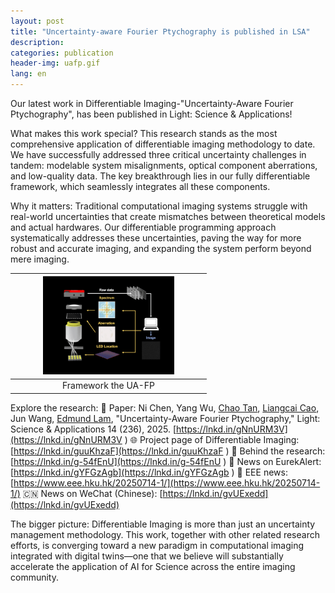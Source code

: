 ```yaml
---
layout: post
title: "Uncertainty-aware Fourier Ptychography is published in LSA"
description: 
categories: publication
header-img: uafp.gif
lang: en
---
```




Our latest work in Differentiable Imaging-"Uncertainty-Aware Fourier Ptychography", has been published in Light: Science & Applications!

What makes this work special? 
This research stands as the most comprehensive application of differentiable imaging methodology to date. We have successfully addressed three critical uncertainty challenges in tandem: modelable system misalignments, optical component aberrations, and low-quality data. The key breakthrough lies in our fully differentiable framework, which seamlessly integrates all these components.

Why it matters:
Traditional computational imaging systems struggle with real-world uncertainties that create mismatches between theoretical models and actual hardwares. Our differentiable programming approach systematically addresses these uncertainties, paving the way for more robust and accurate imaging, and expanding the system perform beyond mere imaging.

| <img src="/assets/images/post/uafp.gif" width="70%"> |
| :--------------------------------------------------: |
|                 Framework the UA-FP                  |



Explore the research: 
📄 Paper: Ni Chen, Yang Wu, [Chao Tan](https://www.linkedin.com/in/ACoAAEQq848BE9WofJfYvNrqnIwmRErQfBQN3DM), [Liangcai Cao](https://www.linkedin.com/in/ACoAAAWoPvQBrDEYQeFM25WmnBijmv_Ua4h1x1Q), Jun Wang, [Edmund Lam](https://www.linkedin.com/in/ACoAAAO2h0kBkaNGj8U11yhmLZq7cR42jZnXOs8), "Uncertainty-Aware Fourier Ptychography," Light: Science & Applications 14 (236), 2025. [https://lnkd.in/gNnURM3V](https://lnkd.in/gNnURM3V ) 
🌐 Project page of Differentiable Imaging: [https://lnkd.in/guuKhzaF](https://lnkd.in/guuKhzaF ) 
📝 Behind the research: [https://lnkd.in/g-54fEnU](https://lnkd.in/g-54fEnU ) 
📰 News on EurekAlert: [https://lnkd.in/gYFGzAgb](https://lnkd.in/gYFGzAgb ) 
📰 EEE news: [https://www.eee.hku.hk/20250714-1/](https://www.eee.hku.hk/20250714-1/)
🇨🇳 News on WeChat (Chinese): [https://lnkd.in/gvUExedd](https://lnkd.in/gvUExedd)

The bigger picture: 
Differentiable Imaging is more than just an uncertainty management methodology. This work, together with other related research efforts, is converging toward a new paradigm in computational imaging integrated with digital twins—one that we believe will substantially accelerate the application of AI for Science across the entire imaging community. 
